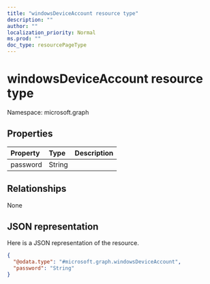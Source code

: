 ```yaml
---
title: "windowsDeviceAccount resource type"
description: ""
author: ""
localization_priority: Normal
ms.prod: ""
doc_type: resourcePageType
---
```


# windowsDeviceAccount resource type


Namespace: microsoft.graph



## Properties
|Property|Type|Description|
|:---|:---|:---|
|password|String||

## Relationships
None

## JSON representation
Here is a JSON representation of the resource.
<!-- {
  "blockType": "resource",
  "@odata.type": "microsoft.graph.windowsDeviceAccount"
}
-->
``` json
{
  "@odata.type": "#microsoft.graph.windowsDeviceAccount",
  "password": "String"
}
```


